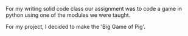 For my writing solid code class our assignment was to code a game in python using one of the modules we were taught.

For my project, I decided to make the 'Big Game of Pig'.